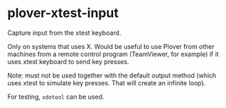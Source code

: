 # plover-xtest-input
Capture input from the xtest keyboard.

Only on systems that uses X.
Would be useful to use Plover from other machines from a remote control program
(TeamViewer, for example) if it uses xtest keyboard to send key presses.

Note: must not be used together with the default output method
(which uses xtest to simulate key presses. That will create an infinite loop).

For testing, `xdotool` can be used.
